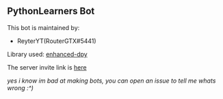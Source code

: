 ## PythonLearners Bot
This bot is maintained by:
- ReyterYT(RouterGTX#5441)

Library used:
[enhanced-dpy](https://github.com/iDutchy/discord.py)

The server invite link is [here](https://discord.gg/eXrDj2DyNe)

_yes i know im bad at making bots, you can open an issue to tell me whats wrong :^)_

